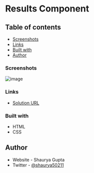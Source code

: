 # Results Component

## Table of contents

- [Screenshots](#screenshots)
- [Links](#links)
- [Built with](#built-with)
- [Author](#author)

### Screenshots

![image](https://github.com/Shaurya50211/Results-Component/assets/74823287/aed5f84d-1e22-4270-92d5-131827260540)


### Links

- [Solution URL](https://shaurya50211.github.io/Results-Component/)

### Built with

- HTML
- CSS

## Author

- Website - Shaurya Gupta
- Twitter - [@shaurya50211](https://www.twitter.com/shaurya50211)
